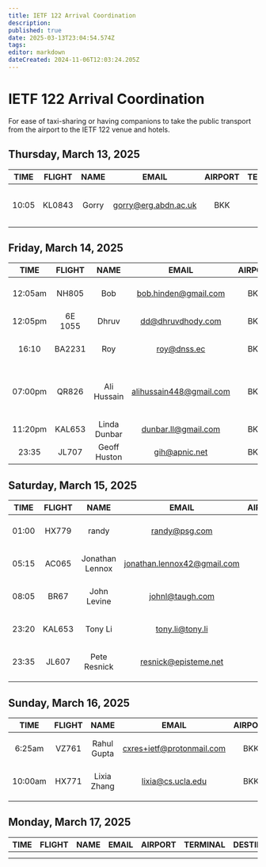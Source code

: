 ```yaml
---
title: IETF 122 Arrival Coordination
description: 
published: true
date: 2025-03-13T23:04:54.574Z
tags: 
editor: markdown
dateCreated: 2024-11-06T12:03:24.205Z
---
```


# IETF 122 Arrival Coordination
For ease of taxi-sharing or having companions to take the public transport from the airport to the IETF 122 venue and hotels.

## Thursday, March 13, 2025

| TIME | FLIGHT | NAME | EMAIL | AIRPORT | TERMINAL | DESTINATION | NOTES |
|:----:|:------:|:----:|:-----:|:-------:|:--------:|:-----------:|:-----:|
|10:05|KL0843|Gorry | gorry@erg.abdn.ac.uk | BKK  | | Holiday Inn beside Marriott Marquis | |



## Friday, March 14, 2025

| TIME | FLIGHT | NAME | EMAIL | AIRPORT | TERMINAL | DESTINATION | NOTES |
|:----:|:------:|:----:|:-----:|:-------:|:--------:|:-----------:|:-----:|
|12:05am|NH805|Bob | bob.hinden@gmail.com | BKK  | | Marriott Marquis Queen’s Park | |
|12:05pm|6E 1055|Dhruv|dd@dhruvdhody.com|BKK| |Amora NeoLuxe| Grab |
|16:10|BA2231|Roy|roy@dnss.ec|BKK| |Marriott Marquis Queen’s Park||
|07:00pm| QR826 | Ali Hussain |alihussain448@gmail.com| BKK| |Emporium Suites by Chatrium (next to Marriott||
|11:20pm| KAL653|Linda Dunbar|dunbar.ll@gmail.com|BKK| | Marriott Marquis|
|23:35|JL707|Geoff Huston|gih@apnic.net| BKK | | Marriott Queen’s Park | |


## Saturday, March 15, 2025

| TIME | FLIGHT | NAME | EMAIL | AIRPORT | TERMINAL | DESTINATION | NOTES |
|:----:|:------:|:----:|:-----:|:-------:|:--------:|:-----------:|:-----:|
|01:00|HX779|randy | randy@psg.com | BKK  | | Marriott Marquis Queen’s Park | |
|05:15|AC065|Jonathan Lennox| jonathan.lennox42@gmail.com | BKK| |Marriott Marquis Queen's Park| |
|08:05 |BR67|John Levine| johnl@taugh.com| BKK | |Admiral Suites| take the train|
|23:20|KAL653|Tony Li | tony.li@tony.li | BKK | | Marriott Marquis Queen’s Park | Grab |
|23:35|JL607|Pete Resnick|resnick@episteme.net| BKK | | Admiral Suites (across street from Marriott) | |
|      |        |      |       |         |          |             |       | 

## Sunday, March 16, 2025

| TIME | FLIGHT | NAME | EMAIL | AIRPORT | TERMINAL | DESTINATION | NOTES |
|:----:|:------:|:----:|:-----:|:-------:|:--------:|:-----------:|:-----:|
|6:25am|VZ761|Rahul Gupta | cxres+ietf@protonmail.com | BKK  | | Marriott Marquis Queen’s Park |company on the train |
|10:00am|HX771|Lixia Zhang | lixia@cs.ucla.edu | BKK  | | Marriott Marquis Queen’s Park |look to share a ride |
|      |        |      |       |         |          |             |       |


## Monday, March 17, 2025

| TIME | FLIGHT | NAME | EMAIL | AIRPORT | TERMINAL | DESTINATION | NOTES |
|:----:|:------:|:----:|:-----:|:-------:|:--------:|:-----------:|:-----:|
|      |        |      |       |         |          |             |       |
|      |        |      |       |         |          |             |       |


